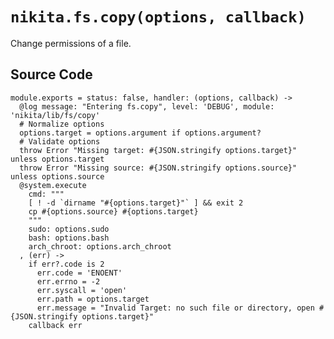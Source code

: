 
# `nikita.fs.copy(options, callback)`

Change permissions of a file.

## Source Code

    module.exports = status: false, handler: (options, callback) ->
      @log message: "Entering fs.copy", level: 'DEBUG', module: 'nikita/lib/fs/copy'
      # Normalize options
      options.target = options.argument if options.argument?
      # Validate options
      throw Error "Missing target: #{JSON.stringify options.target}" unless options.target
      throw Error "Missing source: #{JSON.stringify options.source}" unless options.source
      @system.execute
        cmd: """
        [ ! -d `dirname "#{options.target}"` ] && exit 2
        cp #{options.source} #{options.target}
        """
        sudo: options.sudo
        bash: options.bash
        arch_chroot: options.arch_chroot
      , (err) ->
        if err?.code is 2
          err.code = 'ENOENT'
          err.errno = -2
          err.syscall = 'open'
          err.path = options.target
          err.message = "Invalid Target: no such file or directory, open #{JSON.stringify options.target}"
        callback err
